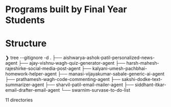 # Programs built by Final Year Students

# Structure
❯ tree --gitignore -d
.
├── aishwarya-ashok-patil-personalized-news-agent
├── ajay-vishnu-wagh-quiz-generator-agent
├── harsh-mahesh-rajeshirke-social-media-post-agent
├── kalyani-umesh-pachbhai-homework-helper-agent
├── manasi-vijayakumar-sabale-generic-ai-agent
├── prathamesh-wagh-code-commenting-agent
├── sakshi-dodke-text-summarizer-agent
├── sharvil-patil-email-mailer-agent
├── siddhant-itkar-email-drafter-email-agent
└── swarnim-survase-to-do-list

11 directories
